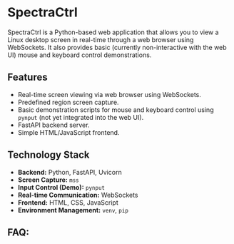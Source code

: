 # SpectraCtrl

SpectraCtrl is a Python-based web application that allows you to view a Linux desktop screen in real-time through a web browser using WebSockets. It also provides basic (currently non-interactive with the web UI) mouse and keyboard control demonstrations.

## Features

- Real-time screen viewing via web browser using WebSockets.
- Predefined region screen capture.
- Basic demonstration scripts for mouse and keyboard control using `pynput` (not yet integrated into the web UI).
- FastAPI backend server.
- Simple HTML/JavaScript frontend.

## Technology Stack

- **Backend:** Python, FastAPI, Uvicorn
- **Screen Capture:** `mss`
- **Input Control (Demo):** `pynput`
- **Real-time Communication:** WebSockets
- **Frontend:** HTML, CSS, JavaScript
- **Environment Management:** `venv`, `pip`

## FAQ: